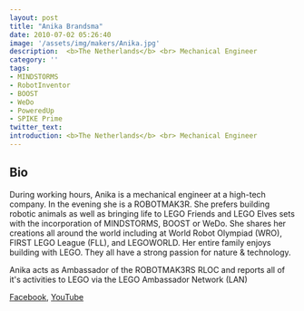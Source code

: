 ```yaml
---
layout: post
title: "Anika Brandsma"
date: 2010-07-02 05:26:40
image: '/assets/img/makers/Anika.jpg'
description:  <b>The Netherlands</b> <br> Mechanical Engineer
category: ''
tags:
- MINDSTORMS
- RobotInventor
- BOOST
- WeDo
- PoweredUp
- SPIKE Prime
twitter_text:
introduction: <b>The Netherlands</b> <br> Mechanical Engineer
---
```




## Bio


During working hours, Anika is a mechanical engineer at a high-tech company. In the evening she is a ROBOTMAK3R. She prefers building robotic animals as well as bringing life to LEGO Friends and LEGO Elves sets with the incorporation of MINDSTORMS, BOOST or WeDo. She shares her creations all around the world including at World Robot Olympiad (WRO), FIRST LEGO League (FLL), and LEGOWORLD. Her entire family enjoys building with LEGO. They all have a strong passion for nature & technology.

Anika acts as Ambassador of the ROBOTMAK3RS RLOC and reports all of it's activities to LEGO via the LEGO Ambassador Network (LAN)

[Facebook](https://www.facebook.com/Vuurzoon/), [YouTube](https://www.youtube.com/Vuurzoon)

<!-- ![placeholder](/assets/img/robotmak3rs Ambassador Anika.png "ambassador@robotmak3rs.com"){:class="img-responsive"} -->